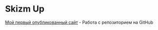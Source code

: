 

# Skizm Up
[Мой первый опубликованный сайт](https://dead-voice.github.io/src/) - Работа с репозиторием на GitHub
 
